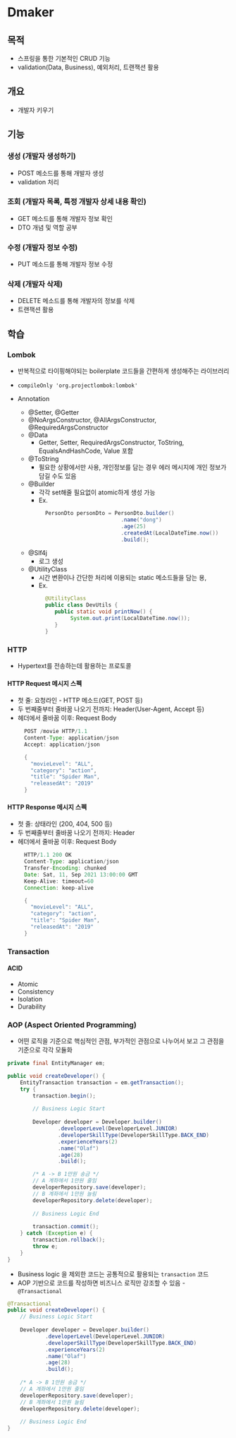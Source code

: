 # Dmaker

## 목적
- 스프링을 통한 기본적인 CRUD 기능
- validation(Data, Business), 예외처리, 트랜잭션 활용

## 개요
- 개발자 키우기

## 기능
### 생성 (개발자 생성하기)
- POST 메소드를 통해 개발자 생성
- validation 처리

### 조회 (개발자 목록, 특정 개발자 상세 내용 확인)
- GET 메소드를 통해 개발자 정보 확인
- DTO 개념 및 역할 공부

### 수정 (개발자 정보 수정)
- PUT 메소드를 통해 개발자 정보 수정

### 삭제 (개발자 삭제)
- DELETE 메소드를 통해 개발자의 정보를 삭제
- 트랜잭션 활용

## 학습
### Lombok
- 반복적으로 타이핑해야되는 boilerplate 코드들을 간편하게 생성해주는 라이브러리
- `compileOnly 'org.projectlombok:lombok'`
  
- Annotation
  - @Setter, @Getter
  - @NoArgsConstructor, @AllArgsConstructor, @RequiredArgsConstructor
  - @Data
    - Getter, Setter, RequiredArgsConstructor, ToString, EqualsAndHashCode, Value 포함
  - @ToString
    - 필요한 상황에서만 사용, 개인정보를 담는 경우 에러 메시지에 개인 정보가 담길 수도 있음
  - @Builder
    - 각각 set해줄 필요없이 atomic하게 생성 가능
    - Ex.
      ```java
        PersonDto personDto = PersonDto.builder()
                                .name("dong")
                                .age(25)
                                .createdAt(LocalDateTime.now())
                                .build();
      ```
  - @Slf4j
    - 로그 생성
  - @UtilityClass
    - 시간 변환이나 간단한 처리에 이용되는 static 메소드들을 담는 용, 
    - Ex.
      ```java
        @UtilityClass
        public class DevUtils {
           public static void printNow() {
                System.out.print(LocalDateTime.now());
           }
        }
      ```
### HTTP
 - Hypertext를 전송하는데 활용하는 프로토콜

#### HTTP Request 메시지 스펙
- 첫 줄: 요청라인 - HTTP 메소드(GET, POST 등)
- 두 번째줄부터 줄바꿈 나오기 전까지: Header(User-Agent, Accept 등)
- 헤더에서 줄바꿈 이후: Request Body
    ```java
      POST /movie HTTP/1.1
      Content-Type: application/json
      Accept: application/json
   
      {
        "movieLevel": "ALL",
        "category": "action",
        "title": "Spider Man",
        "releasedAt": "2019"
      }
    ```

#### HTTP Response 메시지 스펙
- 첫 줄: 상태라인 (200, 404, 500 등)
- 두 번째줄부터 줄바꿈 나오기 전까지: Header
- 헤더에서 줄바꿈 이후: Request Body
  ```java
    HTTP/1.1 200 OK
    Content-Type: application/json
    Transfer-Encoding: chunked
    Date: Sat, 11, Sep 2021 13:00:00 GMT
    Keep-Alive: timeout=60
    Connection: keep-alive
  
    {
      "movieLevel": "ALL",
      "category": "action",
      "title": "Spider Man",
      "releasedAt": "2019"
    }
  ```
  
### Transaction
#### ACID
  - Atomic
  - Consistency
  - Isolation
  - Durability
  
### AOP (Aspect Oriented Programming)
- 어떤 로직을 기준으로 핵심적인 관점, 부가적인 관점으로 나누어서 보고 그 관점을 기준으로 각각 모듈화

```java
private final EntityManager em;

public void createDeveloper() {
    EntityTransaction transaction = em.getTransaction(); 
    try {
        transaction.begin();
        
        // Business Logic Start
        
        Developer developer = Developer.builder()
                .developerLevel(DeveloperLevel.JUNIOR)
                .developerSkillType(DeveloperSkillType.BACK_END)
                .experienceYears(2)
                .name("Olaf")
                .age(28)
                .build();

        /* A -> B 1만원 송금 */
        // A 계좌에서 1만원 줄임
        developerRepository.save(developer);
        // B 계좌에서 1만원 늘림
        developerRepository.delete(developer);
        
        // Business Logic End
        
        transaction.commit();
    } catch (Exception e) {
        transaction.rollback();
        throw e;
    }
}
```

- Business logic 을 제외한 코드는 공통적으로 활용되는 `transaction` 코드
- AOP 기반으로 코드를 작성하면 비즈니스 로직만 강조할 수 있음 - `@Transactional`
```java
@Transactional
public void createDeveloper() {
    // Business Logic Start
    
    Developer developer = Developer.builder()
            .developerLevel(DeveloperLevel.JUNIOR)
            .developerSkillType(DeveloperSkillType.BACK_END)
            .experienceYears(2)
            .name("Olaf")
            .age(28)
            .build();
    
    /* A -> B 1만원 송금 */
    // A 계좌에서 1만원 줄임
    developerRepository.save(developer);
    // B 계좌에서 1만원 늘림
    developerRepository.delete(developer);
    
    // Business Logic End
}
```